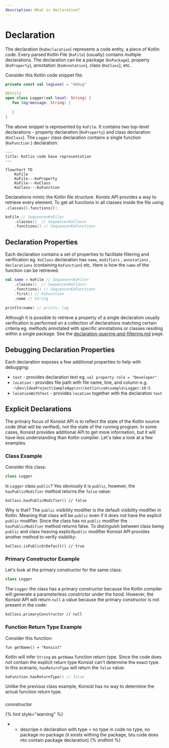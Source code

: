 ```yaml
---
description: What is declaration?
---
```


# Declaration

The declaration (`KoDeclaration`) represents a code entity, a piece of Kotlin code. Every parsed Kotlin File (`KoFile`) (usually) contains multiple declarations. The declaration can be a package (`KoPackage`), property (`KoProperty`), annotation (`KoAnnotation`), class (`KoClass`), etc.

Consider this Kotlin code snippet file:

```kotlin
private const val logLevel = "debug"

@Entity
open class Logger(val level: String) {
   fun log(message: String) {
   
   } 
}
```

The above snippet is represented by `KoFile`. It contains two top-level declarations - property declaration (`KoProperty`) and class declaration (`KoClass`). The `Logger` class declaration contains a single function (`KoFunction` ) declaration:

```mermaid
---
title: Kotlin code base representation
---

flowchart TD
    KoFile
    KoFile---KoProperty
    KoFile---KoClass
    KoClass---KoFunction
```

Declarations mimic the Kotlin file structure. Konsts API provides a way to retrieve every element. To get all functions in all classes inside the file using `.classes().functions()` :

```kotlin
koFile // Sequence<KoFile>
    .classes()  // Sequence<KoClass>
    .functions() // Sequence<KoFunction>
```

## Declaration Properties

Each declaration contains a set of properties to facilitate filtering and verification eg. `KoClass` declaration has `name`,  `modifiers` , `annotations` , `declarations` (containing `KoFunction`) etc. Here is how the `name` of the function can be retrieved.

```kotlin
val name = koFile // Sequence<KoFile>
    .classes()  // Sequence<KoClass>
    .functions() // Sequence<KoFunction>
    .first() // KoFunction
    .name // String
    
println(name) // prints: log
```

Although it is possible to retrieve a property of a single declaration usually verification is performed on a collection of declarations matching certain criteria eg. methods annotated with specific annotations or classes residing within a single package. See the [declaration-quering-and-filtering.md](declaration-quering-and-filtering.md "mention") page.

## Debugging Declaration Properties

Each declaration exposes a few additional properties to help with debugging:

* `text` - provides declaration text eg. `val property role = "Developer"`
* `location` - provides file path with file name, line, and column e.g. `~\Dev\IdeaProject\SampleApp\src\kotlin\com\sample\Logger:10:5`
* `locationWithText` - provides `location` together with the declaration `text`

## Explicit Declarations

The primary focus of Konsist API is to reflect the state of the Kotlin source code (that will be verified), not the state of the running program. In some cases, Konsist provides additional API to get more information, but it will have less understanding than Kotlin compiler. Let's take a look at a few examples.

### Class Example

Consider this class:&#x20;

```kotlin
class Logger
```

Is `Logger` class `public`? Yes obviously it is `public`, however, the `hasPublicModifier` method returns the `false` value:

```
koClass.hasPublicModifier() // false
```

Why is that? The `public` visibility modifier is the default visibility modifier in Kotlin. Meaning that class will be `public` even if it does not have the explicit `public` modifier. Since the class has no `public` modifier the `hasPublicModifier` method returns false. To distinguish between class being `public` and class heaving explicit`public` modifier Konsist API provides another method to verify visibility:

```
koClass.isPublicOrDefault() // true
```

### Primary Constructor Example

Let's look at the primary constructor for the same class:

```kotlin
class Logger
```

The `Logger` the class has a primary constructor because the Kotlin compiler will generate a parameterless constrictor under the hood. However, the Konsist API will return `null` a value  because the primary constructor is not present in the code:

```
koClass.primaryConstructor // null
```

### Function Return Type Example

Consider this function:

```
fun getName() = "Konsist"
```

Kotlin will infer `String` as `getName` function return type. Since the code does not contain the explicit return type Konsist can't determine the exact type.  In this scenario, `hasReturnType` will return the `false` value:

```kotlin
koFunction.hasReturnType() // false
```

Unlike the previous class example, Konsist has no way to determine the actual function return type.

###





connstructor







{% hint style="warning" %}




*
  * descripe n declaration with type = no type in code no type, no package no package (it exists withing the package, btu code does nto contain package declaration)
{% endhint %}



